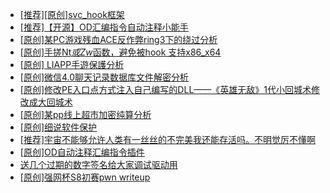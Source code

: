 + [[推荐][原创]svc_hook框架](https://bbs.kanxue.com/thread-284713.htm)
+ [[推荐]【开源】OD汇编指令自动注释小能手](https://bbs.kanxue.com/thread-284663.htm)
+ [[原创]某PC游戏残血ACE反作弊ring3下的绕过分析](https://bbs.kanxue.com/thread-284667.htm)
+ [[原创]手搓Nt*或Zw*函数，避免被hook 支持x86_x64](https://bbs.kanxue.com/thread-284264.htm)
+ [[原创] LIAPP手遊保護分析](https://bbs.kanxue.com/thread-284601.htm)
+ [[原创]微信4.0聊天记录数据库文件解密分析](https://bbs.kanxue.com/thread-284417.htm)
+ [[原创]修改PE入口点方式注入自己编写的DLL——《英雄无敌》1代小回城术修改成大回城术](https://bbs.kanxue.com/thread-283811.htm)
+ [[原创]某pp线上超市加密纯算分析](https://bbs.kanxue.com/thread-284599.htm)
+ [[原创]细说软件保护](https://bbs.kanxue.com/thread-284629.htm)
+ [[推荐]宇宙不能够允许人类有一丝丝的不完美我还能存活吗。不明觉厉不懂啊](https://bbs.kanxue.com/thread-282205.htm)
+ [[原创]OD自动注释汇编指令插件](https://bbs.kanxue.com/thread-284557.htm)
+ [送几个过期的数字签名给大家调试驱动用](https://bbs.kanxue.com/thread-272573.htm)
+ [[原创]强网杯S8初赛pwn writeup](https://bbs.kanxue.com/thread-284286.htm)

